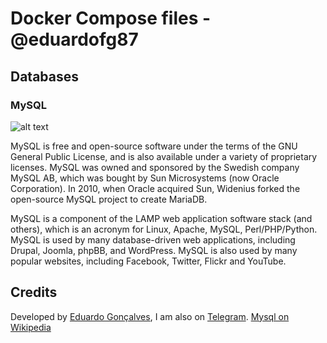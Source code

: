 # Docker Compose files - @eduardofg87
## Databases
### MySQL

![alt text](https://github.com/eduardofg87/docker-compose/blob/master/assets/mysql.png)

MySQL is free and open-source software under the terms of the GNU General Public License, and is also available under a variety of proprietary licenses. MySQL was owned and sponsored by the Swedish company MySQL AB, which was bought by Sun Microsystems (now Oracle Corporation). In 2010, when Oracle acquired Sun, Widenius forked the open-source MySQL project to create MariaDB.

MySQL is a component of the LAMP web application software stack (and others), which is an acronym for Linux, Apache, MySQL, Perl/PHP/Python. MySQL is used by many database-driven web applications, including Drupal, Joomla, phpBB, and WordPress. MySQL is also used by many popular websites, including Facebook, Twitter, Flickr and YouTube.

## Credits 
Developed by [Eduardo Gonçalves](https://twitter.com/eduardofg87), I am also on [Telegram](https://t.me/eduardofg87).
[Mysql on Wikipedia](https://en.wikipedia.org/wiki/MySQL)